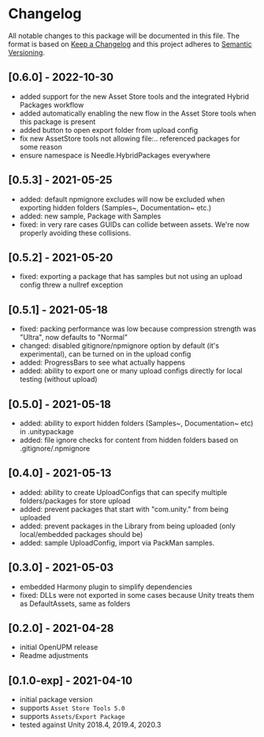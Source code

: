 # Changelog
All notable changes to this package will be documented in this file.
The format is based on [Keep a Changelog](http://keepachangelog.com/en/1.0.0/) and this project adheres to [Semantic Versioning](http://semver.org/spec/v2.0.0.html).

## [0.6.0] - 2022-10-30
- added support for the new Asset Store tools and the integrated Hybrid Packages workflow
- added automatically enabling the new flow in the Asset Store tools when this package is present
- added button to open export folder from upload config
- fix new AssetStore tools not allowing file:.. referenced packages for some reason
- ensure namespace is Needle.HybridPackages everywhere

## [0.5.3] - 2021-05-25
- added: default npmignore excludes will now be excluded when exporting hidden folders (Samples~, Documentation~ etc.)
- added: new sample, Package with Samples
- fixed: in very rare cases GUIDs can collide between assets. We're now properly avoiding these collisions.

## [0.5.2] - 2021-05-20
- fixed: exporting a package that has samples but not using an upload config threw a nullref exception

## [0.5.1] - 2021-05-18
- fixed: packing performance was low because compression strength was "Ultra", now defaults to "Normal"
- changed: disabled gitignore/npmignore option by default (it's experimental), can be turned on in the upload config
- added: ProgressBars to see what actually happens
- added: ability to export one or many upload configs directly for local testing (without upload)

## [0.5.0] - 2021-05-18
- added: ability to export hidden folders (Samples~, Documentation~ etc) in .unitypackage
- added: file ignore checks for content from hidden folders based on .gitignore/.npmignore

## [0.4.0] - 2021-05-13
- added: ability to create UploadConfigs that can specify multiple folders/packages for store upload
- added: prevent packages that start with "com.unity." from being uploaded
- added: prevent packages in the Library from being uploaded (only local/embedded packages should be)
- added: sample UploadConfig, import via PackMan samples.

## [0.3.0] - 2021-05-03
- embedded Harmony plugin to simplify dependencies
- fixed: DLLs were not exported in some cases because Unity treats them as DefaultAssets, same as folders

## [0.2.0] - 2021-04-28
- initial OpenUPM release
- Readme adjustments

## [0.1.0-exp] - 2021-04-10
- initial package version
- supports `Asset Store Tools 5.0`
- supports `Assets/Export Package`
- tested against Unity 2018.4, 2019.4, 2020.3